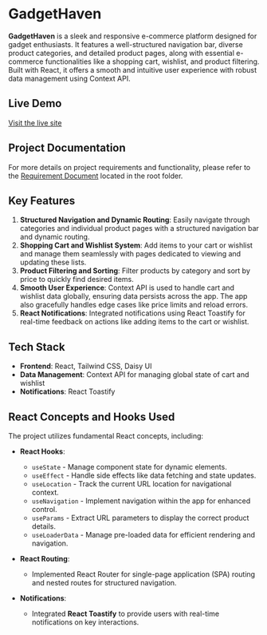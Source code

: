 # GadgetHaven

**GadgetHaven** is a sleek and responsive e-commerce platform designed for gadget enthusiasts. It features a well-structured navigation bar, diverse product categories, and detailed product pages, along with essential e-commerce functionalities like a shopping cart, wishlist, and product filtering. Built with React, it offers a smooth and intuitive user experience with robust data management using Context API.

## Live Demo

[Visit the live site](https://gadget-hub.surge.sh/)

## Project Documentation

For more details on project requirements and functionality, please refer to the [Requirement Document](./public/Project-requirement.pdf) located in the root folder.

## Key Features

1. **Structured Navigation and Dynamic Routing**: Easily navigate through categories and individual product pages with a structured navigation bar and dynamic routing.
2. **Shopping Cart and Wishlist System**: Add items to your cart or wishlist and manage them seamlessly with pages dedicated to viewing and updating these lists.
3. **Product Filtering and Sorting**: Filter products by category and sort by price to quickly find desired items.
4. **Smooth User Experience**: Context API is used to handle cart and wishlist data globally, ensuring data persists across the app. The app also gracefully handles edge cases like price limits and reload errors.
5. **React Notifications**: Integrated notifications using React Toastify for real-time feedback on actions like adding items to the cart or wishlist.

## Tech Stack

- **Frontend**: React, Tailwind CSS, Daisy UI
- **Data Management**: Context API for managing global state of cart and wishlist
- **Notifications**: React Toastify

## React Concepts and Hooks Used

The project utilizes fundamental React concepts, including:

- **React Hooks**:
  - `useState` - Manage component state for dynamic elements.
  - `useEffect` - Handle side effects like data fetching and state updates.
  - `useLocation` - Track the current URL location for navigational context.
  - `useNavigation` - Implement navigation within the app for enhanced control.
  - `useParams` - Extract URL parameters to display the correct product details.
  - `useLoaderData` - Manage pre-loaded data for efficient rendering and navigation.

- **React Routing**:
  - Implemented React Router for single-page application (SPA) routing and nested routes for structured navigation.

- **Notifications**:
  - Integrated **React Toastify** to provide users with real-time notifications on key interactions.

